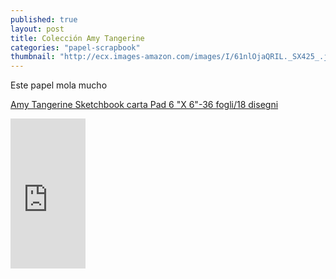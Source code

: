 ```yaml
---
published: true
layout: post
title: Colección Amy Tangerine
categories: "papel-scrapbook"
thumbnail: "http://ecx.images-amazon.com/images/I/61nlOjaQRIL._SX425_.jpg"
---
```



Este papel mola mucho

<a rel="nofollow" href="http://www.amazon.es/gp/product/B007QNOQLI/ref=as_li_ss_tl?ie=UTF8&camp=3626&creative=24822&creativeASIN=B007QNOQLI&linkCode=as2&tag=materiascrapb-21">Amy Tangerine Sketchbook carta Pad 6 "X 6"-36 fogli/18 disegni</a><img src="http://ir-es.amazon-adsystem.com/e/ir?t=materiascrapb-21&l=as2&o=30&a=B007QNOQLI" width="1" height="1" border="0" alt="" style="border:none !important; margin:0px !important;" />


<iframe src="http://rcm-eu.amazon-adsystem.com/e/cm?lt1=_blank&bc1=000000&IS2=1&bg1=FFFFFF&fc1=000000&lc1=0000FF&t=materiascrapb-21&o=30&p=8&l=as4&m=amazon&f=ifr&ref=ss_til&asins=B007QNOQLI" style="width:120px;height:240px;" scrolling="no" marginwidth="0" marginheight="0" frameborder="0"></iframe>
